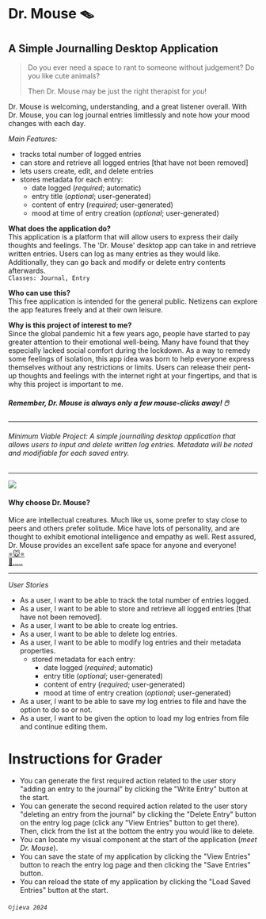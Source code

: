 # Dr. Mouse 🪤

## A Simple Journalling Desktop Application

> Do you ever need a space to rant to someone without judgement? Do you like cute animals?  
> 
> Then Dr. Mouse may be just the right therapist for *you*!  

Dr. Mouse is welcoming, understanding, and a great listener overall. With Dr. Mouse, you can log journal entries limitlessly and note how your mood changes with each day.

*Main Features:*
- tracks total number of logged entries
- can store and retrieve all logged entries [that have not been removed]
- lets users create, edit, and delete entries
- stores metadata for each entry:
   - date logged (*required*; automatic)
   - entry title (*optional*; user-generated)
   - content of entry (*required*; user-generated)
   - mood at time of entry creation (*optional*; user-generated)

**What does the application do?**  
This application is a platform that will allow users to express their daily thoughts and feelings. The 'Dr. Mouse' desktop app can take in and retrieve written entries. Users can log as many entries as they would like. Additionally, they can go back and modify or delete entry contents afterwards.  
`Classes: Journal, Entry`

**Who can use this?**  
This free application is intended for the general public. Netizens can explore the app features freely and at their own leisure.

**Why is this project of interest to me?**  
Since the global pandemic hit a few years ago, people have started to pay greater attention to their emotional well-being. Many have found that they especially lacked social comfort during the lockdown. As a way to remedy some feelings of isolation, this app idea was born to help everyone express themselves without any restrictions or limits. Users can release their pent-up thoughts and feelings with the internet right at your fingertips, and that is why this project is important to me.  
##### Remember, Dr. Mouse is always only a few mouse-clicks away! 🖱️

***

###### *Minimum Viable Project:* A simple journalling desktop application that allows users to input and delete written log entries. Metadata will be noted and modifiable for each saved entry.

***

![](https://media.github.students.cs.ubc.ca/user/25154/files/b0230aeb-abe4-416b-a635-8c03b79f7bb6)


#### Why choose Dr. Mouse?  
Mice are intellectual creatures. Much like us, some prefer to stay close to peers and others prefer solitude. Mice have lots of personality, and are thought to exhibit emotional intelligence and empathy as well. Rest assured, Dr. Mouse provides an excellent safe space for anyone and everyone!  
[=🐭=](https://phys.org/news/2019-11-scientists-mouse-personality.html#:~:text=Some%20are%20quick%20to%20explore,life%20and%20define%20their%20personality)  
[🐁.....](https://www.earth.com/news/mice-pass-the-mirror-test-does-that-mean-they-are-self-aware/)   

***

*User Stories*
- As a user, I want to be able to track the total number of entries logged.
- As a user, I want to be able to store and retrieve all logged entries [that have not been removed].
- As a user, I want to be able to create log entries.
- As a user, I want to be able to delete log entries.
- As a user, I want to be able to modify log entries and their metadata properties.
   - stored metadata for each entry:
      - date logged (*required*; automatic)
      - entry title (*optional*; user-generated)
      - content of entry (*required*; user-generated)
      - mood at time of entry creation (*optional*; user-generated)
- As a user, I want to be able to save my log entries to file and have the option to do so or not.
- As a user, I want to be given the option to load my log entries from file and continue editing them.  

# Instructions for Grader

- You can generate the first required action related to the user story "adding an entry to the journal" by clicking the "Write Entry" button at the start.
- You can generate the second required action related to the user story "deleting an entry from the journal" by clicking the "Delete Entry" button on the entry log page (click any "View Entries" button to get there). Then, click from the list at the bottom the entry you would like to delete.
- You can locate my visual component at the start of the application (*meet Dr. Mouse*). 
- You can save the state of my application by clicking the "View Entries" button to reach the entry log page and then clicking the "Save Entries" button.
- You can reload the state of my application by clicking the "Load Saved Entries" button at the start.  

###### `©jieva 2024`
